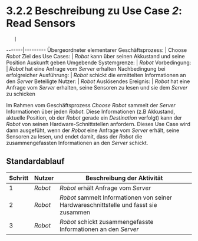 # 3.2.2 Beschreibung zu Use Case *2*: Read Sensors

       |         
-------|---------
Übergeordneter elementarer Geschäftsprozess: | Choose *Robot*
Ziel des Use Cases: | *Robot* kann über seinen Akkustand und seine Position Auskunft geben
Umgebende Systemgrenze: | *Robot*
Vorbedingung: | *Robot* hat eine Anfrage vom *Server* erhalten
Nachbedingung bei erfolgreicher Ausführung: | *Robot* schickt die ermittelten Informationen an den *Server*
Beteiligte Nutzer: | *Robot*
Auslösendes Ereignis: | *Robot* hat eine Anfrage vom *Server* erhalten, seine Sensoren zu lesen und sie dem *Server* zu schicken

Im Rahmen vom Geschäftsprozess *Choose *Robot** sammelt der *Server* Informationen über jeden *Robot*. Diese Informationen (z.B Akkustand, aktuelle Position, ob der *Robot* gerade ein *Destination* verfolgt) kann der *Robot* von seinen Hardware-Schnittstellen anfordern. Dieses Use Case wird dann ausgefüht, wenn der *Robot* eine Anfrage vom *Server* erhält, seine Sensoren zu lesen, und endet damit, dass der *Robot* die zusammengefassten Informationen an den *Server* schickt.

## Standardablauf

Schritt | Nutzer | Beschreibung der Aktivität
--------|--------|---------------------------
1		| *Robot*  | *Robot* erhält Anfrage vom *Server*
2		| *Robot*  | *Robot* sammelt Informationen von seiner Hardwareschnittstelle und fasst sie zusammen
3		| *Robot*  | *Robot* schickt zusammengefasste Informationen an den *Server*
